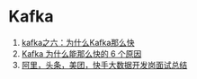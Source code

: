 # Kafka































1. [kafka之六：为什么Kafka那么快](https://www.cnblogs.com/duanxz/p/4705164.html)
2. [Kafka 为什么能那么快的 6 个原因](https://my.oschina.net/u/3991012/blog/4465101)
3. [阿里，头条，美团，快手大数据开发岗面试总结](https://www.cnblogs.com/xiaodf/p/12841476.html)

